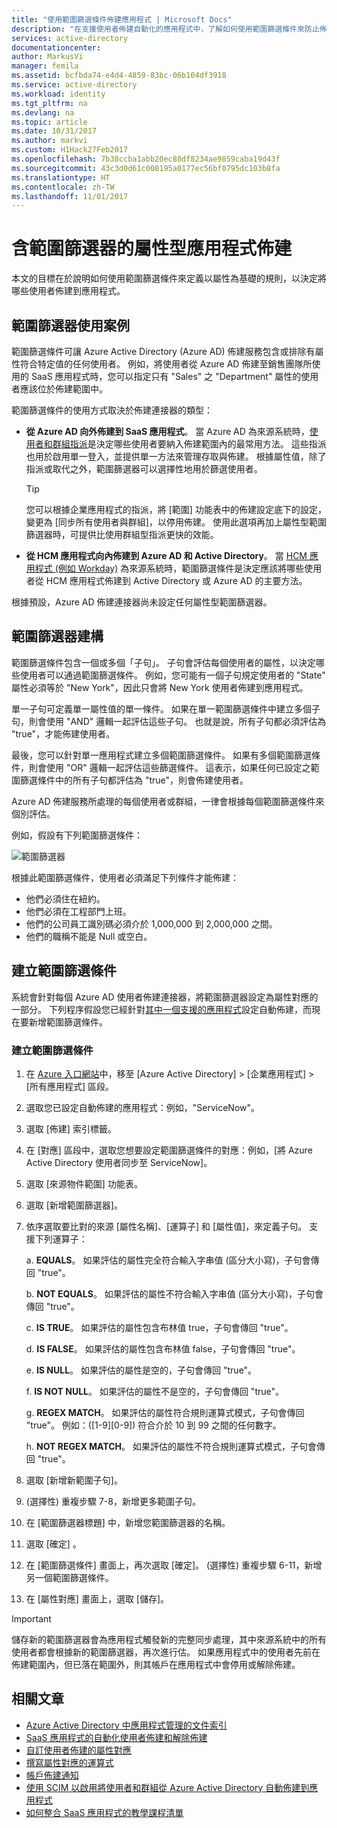 ```yaml
---
title: "使用範圍篩選條件佈建應用程式 | Microsoft Docs"
description: "在支援使用者佈建自動化的應用程式中，了解如何使用範圍篩選條件來防止佈建不符合商務需求的物件。"
services: active-directory
documentationcenter: 
author: MarkusVi
manager: femila
ms.assetid: bcfbda74-e4d4-4859-83bc-06b104df3918
ms.service: active-directory
ms.workload: identity
ms.tgt_pltfrm: na
ms.devlang: na
ms.topic: article
ms.date: 10/31/2017
ms.author: markvi
ms.custom: H1Hack27Feb2017
ms.openlocfilehash: 7b38ccba1abb20ec88df8234ae9859caba19d43f
ms.sourcegitcommit: 43c3d0d61c008195a0177ec56bf0795dc103b8fa
ms.translationtype: HT
ms.contentlocale: zh-TW
ms.lasthandoff: 11/01/2017
---
```

# <a name="attribute-based-application-provisioning-with-scoping-filters"></a>含範圍篩選器的屬性型應用程式佈建
本文的目標在於說明如何使用範圍篩選條件來定義以屬性為基礎的規則，以決定將哪些使用者佈建到應用程式。

## <a name="scoping-filter-use-cases"></a>範圍篩選器使用案例

範圍篩選條件可讓 Azure Active Directory (Azure AD) 佈建服務包含或排除有屬性符合特定值的任何使用者。 例如，將使用者從 Azure AD 佈建至銷售團隊所使用的 SaaS 應用程式時，您可以指定只有 "Sales" 之 "Department" 屬性的使用者應該位於佈建範圍中。

範圍篩選條件的使用方式取決於佈建連接器的類型：

* **從 Azure AD 向外佈建到 SaaS 應用程式**。 當 Azure AD 為來源系統時，[使用者和群組指派](active-directory-coreapps-assign-user-azure-portal.md)是決定哪些使用者要納入佈建範圍內的最常用方法。 這些指派也用於啟用單一登入，並提供單一方法來管理存取與佈建。 根據屬性值，除了指派或取代之外，範圍篩選器可以選擇性地用於篩選使用者。

    >[!TIP]
    > 您可以根據企業應用程式的指派，將 [範圍][](active-directory-saas-app-provisioning.md#how-do-i-set-up-automatic-provisioning-to-an-application) 功能表中的佈建設定底下的設定，變更為 [同步所有使用者與群組]，以停用佈建。 使用此選項再加上屬性型範圍篩選器時，可提供比使用群組型指派更快的效能。  

* **從 HCM 應用程式向內佈建到 Azure AD 和 Active Directory**。 當 [HCM 應用程式 (例如 Workday)](active-directory-saas-workday-tutorial.md) 為來源系統時，範圍篩選條件是決定應該將哪些使用者從 HCM 應用程式佈建到 Active Directory 或 Azure AD 的主要方法。

根據預設，Azure AD 佈建連接器尚未設定任何屬性型範圍篩選器。 

## <a name="scoping-filter-construction"></a>範圍篩選器建構

範圍篩選條件包含一個或多個「子句」。 子句會評估每個使用者的屬性，以決定哪些使用者可以通過範圍篩選條件。 例如，您可能有一個子句規定使用者的 "State" 屬性必須等於 "New York"，因此只會將 New York 使用者佈建到應用程式。 

單一子句可定義單一屬性值的單一條件。 如果在單一範圍篩選條件中建立多個子句，則會使用 "AND" 邏輯一起評估這些子句。 也就是說，所有子句都必須評估為 "true"，才能佈建使用者。

最後，您可以針對單一應用程式建立多個範圍篩選條件。 如果有多個範圍篩選條件，則會使用 "OR" 邏輯一起評估這些篩選條件。 這表示，如果任何已設定之範圍篩選條件中的所有子句都評估為 "true"，則會佈建使用者。

Azure AD 佈建服務所處理的每個使用者或群組，一律會根據每個範圍篩選條件來個別評估。

例如，假設有下列範圍篩選條件：

![範圍篩選器](./media/active-directory-saas-scoping-filters/scoping-filter.PNG) 

根據此範圍篩選條件，使用者必須滿足下列條件才能佈建：

* 他們必須住在紐約。
* 他們必須在工程部門上班。
* 他們的公司員工識別碼必須介於 1,000,000 到 2,000,000 之間。
* 他們的職稱不能是 Null 或空白。

## <a name="create-scoping-filters"></a>建立範圍篩選條件
系統會針對每個 Azure AD 使用者佈建連接器，將範圍篩選器設定為屬性對應的一部分。 下列程序假設您已經針對[其中一個支援的應用程式](active-directory-saas-tutorial-list.md)設定自動佈建，而現在要新增範圍篩選條件。

### <a name="create-a-scoping-filter"></a>建立範圍篩選條件
1. 在 [Azure 入口網站](https://portal.azure.com)中，移至 [Azure Active Directory] > [企業應用程式] > [所有應用程式] 區段。

2. 選取您已設定自動佈建的應用程式：例如，"ServiceNow"。

3. 選取 [佈建] 索引標籤。

4. 在 [對應] 區段中，選取您想要設定範圍篩選條件的對應：例如，[將 Azure Active Directory 使用者同步至 ServiceNow]。

5. 選取 [來源物件範圍] 功能表。

6. 選取 [新增範圍篩選器]。

7. 依序選取要比對的來源 [屬性名稱]、[運算子] 和 [屬性值]，來定義子句。 支援下列運算子：

   a. **EQUALS**。 如果評估的屬性完全符合輸入字串值 (區分大小寫)，子句會傳回 "true"。

   b. **NOT EQUALS**。 如果評估的屬性不符合輸入字串值 (區分大小寫)，子句會傳回 "true"。

   c. **IS TRUE**。 如果評估的屬性包含布林值 true，子句會傳回 "true"。

   d. **IS FALSE**。 如果評估的屬性包含布林值 false，子句會傳回 "true"。

   e. **IS NULL**。 如果評估的屬性是空的，子句會傳回 "true"。

   f. **IS NOT NULL**。 如果評估的屬性不是空的，子句會傳回 "true"。

   g. **REGEX MATCH**。 如果評估的屬性符合規則運算式模式，子句會傳回 "true"。 例如：\([1-9][0-9]\) 符合介於 10 到 99 之間的任何數字。

   h. **NOT REGEX MATCH**。 如果評估的屬性不符合規則運算式模式，子句會傳回 "true"。

8. 選取 [新增新範圍子句]。

9. (選擇性) 重複步驟 7-8，新增更多範圍子句。

10. 在 [範圍篩選器標題] 中，新增您範圍篩選器的名稱。

11. 選取 [確定] 。

12. 在 [範圍篩選條件] 畫面上，再次選取 [確定]。 (選擇性) 重複步驟 6-11，新增另一個範圍篩選條件。

13. 在 [屬性對應] 畫面上，選取 [儲存]。 

>[!IMPORTANT] 
> 儲存新的範圍篩選器會為應用程式觸發新的完整同步處理，其中來源系統中的所有使用者都會根據新的範圍篩選器，再次進行估。 如果應用程式中的使用者先前在佈建範圍內，但已落在範圍外，則其帳戶在應用程式中會停用或解除佈建。


## <a name="related-articles"></a>相關文章
* [Azure Active Directory 中應用程式管理的文件索引](active-directory-apps-index.md)
* [SaaS 應用程式的自動化使用者佈建和解除佈建](active-directory-saas-app-provisioning.md)
* [自訂使用者佈建的屬性對應](active-directory-saas-customizing-attribute-mappings.md)
* [撰寫屬性對應的運算式](active-directory-saas-writing-expressions-for-attribute-mappings.md)
* [帳戶佈建通知](active-directory-saas-account-provisioning-notifications.md)
* [使用 SCIM 以啟用將使用者和群組從 Azure Active Directory 自動佈建到應用程式](active-directory-scim-provisioning.md)
* [如何整合 SaaS 應用程式的教學課程清單](active-directory-saas-tutorial-list.md)

